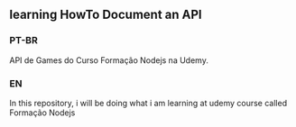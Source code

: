 ## learning HowTo Document an API
### PT-BR
API de Games do Curso Formação Nodejs na Udemy.
### EN
In this repository, i will be doing what i am learning at udemy course called Formação Nodejs

